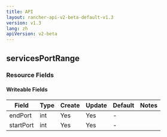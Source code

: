 ```yaml
---
title: API
layout: rancher-api-v2-beta-default-v1.3
version: v1.3
lang: zh
apiVersion: v2-beta
---
```


## servicesPortRange



### Resource Fields

#### Writeable Fields

Field | Type | Create | Update | Default | Notes
---|---|---|---|---|---
endPort | int | Yes | Yes | - | 
startPort | int | Yes | Yes | - | 



<br>
